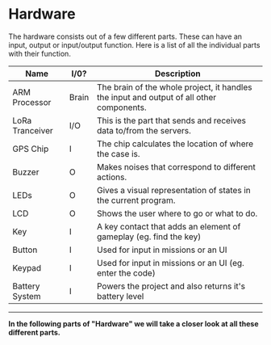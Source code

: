 # Hardware

The hardware consists out of a few different parts. These can have an input, output or input/output function. Here is a list of all the individual parts with their function.

| Name | I/0? | Description |
| --- | --- | --- |
| ARM Processor | Brain | The brain of the whole project, it handles the input and output of all other components. |
| LoRa Tranceiver | I/O | This is the part that sends and receives data to/from the servers. |
| GPS Chip | I | The chip calculates the location of where the case is. |
| Buzzer | O | Makes noises that correspond to different actions. |
| LEDs | O | Gives a visual representation of states in the current program. |
| LCD | O | Shows the user where to go or what to do. |
| Key | I | A key contact that adds an element of gameplay \(eg. find the key\) |
| Button | I | Used for input in missions or an UI |
| Keypad | I | Used for input in missions or an UI \(eg. enter the code\) |
| Battery System | I | Powers the project and also returns it's battery level |

---

**In the following parts of "Hardware" we will take a closer look at all these different parts.**

